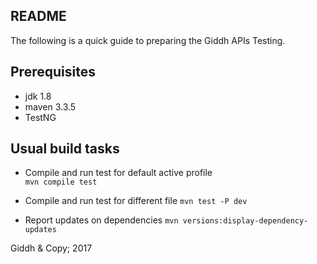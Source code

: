 ## README

The following is a quick guide to preparing the Giddh APIs Testing.

Prerequisites
-------------

* jdk 1.8
* maven 3.3.5
* TestNG



Usual build tasks
-----------------

* Compile and run test for default active profile  
`mvn compile test`

* Compile and run test for different file
`mvn test -P dev`

* Report updates on dependencies
`mvn versions:display-dependency-updates`


Giddh & Copy; 2017